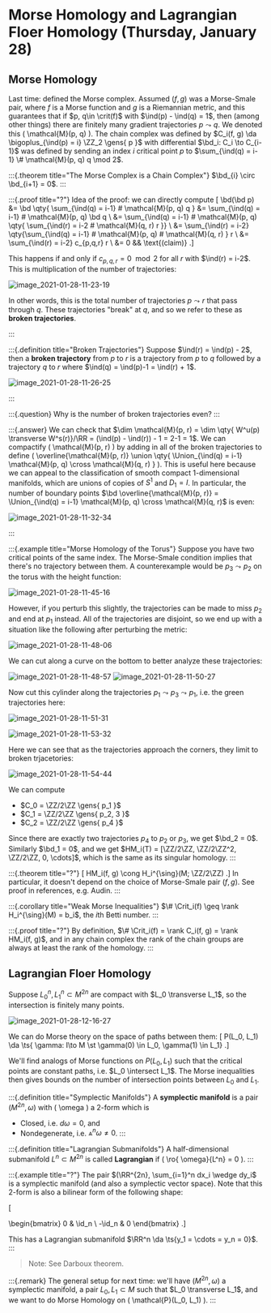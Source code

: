 # Morse Homology and Lagrangian Floer Homology (Thursday, January 28)

## Morse Homology

Last time: defined the Morse complex.
Assumed $(f, g)$ was a Morse-Smale pair, where $f$ is a Morse function and $g$ is a Riemannian metric, and this guarantees that if $p, q\in \crit(f)$ with $\ind(p) - \ind(q) = 1$, then (among other things) there are finitely many gradient trajectories $p\leadsto q$.
We denoted this \( \mathcal{M}(p, q)  \).
The chain complex was defined by $C_i(f, g) \da \bigoplus_{\ind(p) = i} \ZZ_2 \gens{ p }$ with differential $\bd_i: C_i \to C_{i-1}$ was defined by sending an index $i$ critical point $p$ to $\sum_{\ind(q) = i-1} \# \mathcal{M}(p, q) q \mod 2$. 

:::{.theorem title="The Morse Complex is a Chain Complex"}
$\bd_{i} \circ \bd_{i+1} = 0$.
:::

:::{.proof title="?"}
Idea of the proof:
we can directly compute
\[
\bd(\bd p) 
&= \bd \qty{ \sum_{\ind(q) = i-1} \# \mathcal{M}(p, q) q }
&= \sum_{\ind(q) = i-1} \# \mathcal{M}(p, q) \bd q \\
&= \sum_{\ind(q) = i-1} \# \mathcal{M}(p, q) \qty{ \sum_{\ind(r) = i-2 \# \mathcal{M}(q, r) r  }}   \\
&= \sum_{\ind(r) = i-2} \qty{\sum_{\ind(q) = i-1} \# \mathcal{M}(p, q) \# \mathcal{M}(q, r) }  r \\
&= \sum_{\ind(r) = i-2} c_{p,q,r} r \\
&= 0 && \text{(claim)}
.\]

This happens if and only if $c_{p, q, r} = 0 \mod 2$ for all $r$ with $\ind(r) = i-2$.
This is multiplication of the number of trajectories:

![image_2021-01-28-11-23-19](figures/image_2021-01-28-11-23-19.png)

In other words, this is the total number of trajectories $p\leadsto r$ that pass through $q$.
These trajectories "break" at $q$, and so we refer to these as **broken trajectories**.

:::

:::{.definition title="Broken Trajectories"}
Suppose $\ind(r) = \ind(p) - 2$, then a **broken trajectory** from $p$ to $r$ is a trajectory from $p$ to $q$ followed by a trajectory $q$ to $r$ where $\ind(q) = \ind(p)-1 = \ind(r) + 1$.

![image_2021-01-28-11-26-25](figures/image_2021-01-28-11-26-25.png)

:::

:::{.question}
Why is the number of broken trajectories even?
:::

:::{.answer}
We can check that $\dim \mathcal{M}(p, r) = \dim \qty{ W^u(p) \transverse W^s(r)}/\RR = (\ind(p) - \ind(r)) - 1 = 2-1 = 1$.
We can compactify \( \mathcal{M}(p, r)  \) by adding in all of the broken trajectories to define \( \overline{\mathcal{M}(p, r)} \union \qty{ \Union_{\ind(q) = i-1} \mathcal{M}(p, q) \cross \mathcal{M}(q, r) } \). 
This is useful here because we can appeal to the classification of smooth compact 1-dimensional manifolds, which are unions of copies of $S^1$ and $D_1 = I$.
In particular, the number of boundary points $\bd \overline{\mathcal{M}(p, r)} = \Union_{\ind(q) = i-1} \mathcal{M}(p, q) \cross \mathcal{M}(q, r)$ is even:

![image_2021-01-28-11-32-34](figures/image_2021-01-28-11-32-34.png)

:::

:::{.example title="Morse Homology of the Torus"}
Suppose you have two critical points of the same index.
The Morse-Smale condition implies that there's no trajectory between them.
A counterexample would be $p_3 \leadsto p_2$ on the torus with the height function:

![image_2021-01-28-11-45-16](figures/image_2021-01-28-11-45-16.png)

However, if you perturb this slightly, the trajectories can be made to miss $p_2$ and end at $p_1$ instead.
All of the trajectories are disjoint, so we end up with a situation like the following after perturbing the metric:

![image_2021-01-28-11-48-06](figures/image_2021-01-28-11-48-06.png)

We can cut along a curve on the bottom to better analyze these trajectories:

![image_2021-01-28-11-48-57](figures/image_2021-01-28-11-48-57.png)
![image_2021-01-28-11-50-27](figures/image_2021-01-28-11-50-27.png)

Now cut this cylinder along the trajectories $p_1\leadsto p_3 \leadsto p_1$, i.e. the green trajectories here:

![image_2021-01-28-11-51-31](figures/image_2021-01-28-11-51-31.png)

![image_2021-01-28-11-53-32](figures/image_2021-01-28-11-53-32.png)

Here we can see that as the trajectories approach the corners, they limit to broken trjacetories:

![image_2021-01-28-11-54-44](figures/image_2021-01-28-11-54-44.png)

We can compute

- $C_0 = \ZZ/2\ZZ \gens{ p_1 }$ 
- $C_1 = \ZZ/2\ZZ \gens{ p_2, 3 }$ 
- $C_2 = \ZZ/2\ZZ \gens{ p_4 }$ 

Since there are exactly two trajectories $p_4$ to $p_2$ or $p_3$, we get $\bd_2 = 0$.
Similarly $\bd_1 = 0$, and we get $HM_i(T) = [\ZZ/2\ZZ, \ZZ/2\ZZ^2, \ZZ/2\ZZ, 0, \cdots]$, which is the same as its singular homology.
:::

:::{.theorem title="?"}
\[
HM_i(f, g) \cong H_i^{\sing}(M; \ZZ/2\ZZ)
.\]
In particular, it doesn't depend on the choice of Morse-Smale pair $(f, g)$.
See proof in references, e.g. Audin.
:::

:::{.corollary title="Weak Morse Inequalities"}
$\# \Crit_i(f) \geq \rank H_i^{\sing}(M) = b_i$, the $i$th Betti number.
:::

:::{.proof title="?"}
By definition, $\# \Crit_i(f) = \rank C_i(f, g) = \rank HM_i(f, g)$, and in any chain complex the rank of the chain groups are always at least the rank of the homology.
:::

## Lagrangian Floer Homology

Suppose $L_0^n, L_1^n \subset M^{2n}$ are compact with $L_0 \transverse L_1$, so the intersection is finitely many points.

![image_2021-01-28-12-16-27](figures/image_2021-01-28-12-16-27.png)

We can do Morse theory on the space of paths between them:
\[
P(L_0, L_1) \da \ts{ \gamma: I\to M \st \gamma(0) \in L_0, \gamma(1) \in L_1}
.\]

We'll find analogs of Morse functions on $P(L_0, L_1)$ such that the critical points are constant paths, i.e. $L_0 \intersect L_1$.
The Morse inequalities then gives bounds on the number of intersection points between $L_0$ and $L_1$.

:::{.definition title="Symplectic Manifolds"}
A **symplectic manifold** is a pair $(M^{2n}, \omega)$ with \( \omega \) a 2-form which is

- Closed, i.e. $d \omega = 0$, and
- Nondegenerate, i.e. $\Wedge^n \omega \neq 0$.
:::

:::{.definition title="Lagrangian Submanifolds"}
A half-dimensional submanifold $L^n \subset M^{2n}$ is called **Lagrangian** if \( \ro{ \omega}{L^n} = 0 \).
:::

:::{.example title="?"}
The pair $(\RR^{2n}, \sum_{i=1}^n dx_i \wedge dy_i$ is a symplectic manifold (and also a symplectic vector space).
Note that this 2-form is also a bilinear form of the following shape:

\[

\begin{bmatrix}
0 & \id_n 
\\
-\id_n & 0
\end{bmatrix}
.\]

This has a Lagrangian submanifold $\RR^n \da \ts{y_1 = \cdots = y_n = 0}$.
:::

> Note: See Darboux theorem.

:::{.remark}
The general setup for next time: we'll have $(M^{2n}, \omega)$ a symplectic manifold, a pair $L_0, L_1 \subset M$ such that $L_0 \transverse L_1$, and we want to do Morse Homology on \( \mathcal{P}(L_0, L_1) \).
:::



